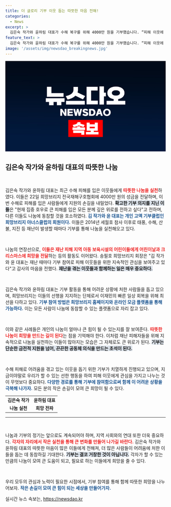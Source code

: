 ```yaml
---
title: 더 글로리 기부 이웃 돕는 따뜻한 마음 전해!
categories:
  - News
excerpt: >
  김은숙 작가와 윤하림 대표가 수해 복구를 위해 4000만 원을 기부했습니다. “피해 이웃에 관심을 가져달라”는 메시지를 전하며, 지속적 나눔을 실천해온 이들의 따뜻한 손길이 더욱 빛납니다.
feature_text: >
  김은숙 작가와 윤하림 대표가 수해 복구를 위해 4000만 원을 기부했습니다. “피해 이웃에 관심을 가져달라”는 메시지를 전하며, 지속적 나눔을 실천해온 이들의 따뜻한 손길이 더욱 빛납니다.
image: '/assets/img/newsdao_breakingnews.jpg'
---
```


<p><img src="/assets/img/newsdao_breakingnews.jpg" alt="implanttips 속보" /></p>

<h2 data-ke-size="size26">김은숙 작가와 윤하림 대표의 따뜻한 나눔</h2>

<p data-ke-size="size16">&nbsp;</p>

<p>김은숙 작가와 윤하림 대표는 최근 수해 피해를 입은 이웃들에게 <b><span style="color: #ee2323;">따뜻한 나눔을 실천</span></b>하였다. 이들은 22일 희망브리지 전국재해구호협회에 4000만 원의 성금을 전달하며, 이번 수해로 피해를 입은 사람들에게 지원의 손길을 내밀었다. <b><span style="background-color: #21538527;">확고한 기부 의지를 지닌 이들</span></b>은 "현재 집중 호우로 큰 피해를 입은 모든 분께 깊은 위로를 전하고 싶다"고 전하며, 다른 이들도 나눔에 동참할 것을 호소하였다. <b><span style="color: #1a5490;">김 작가와 윤 대표는 개인 고액 기부클럽인 희망브리지 아너스클럽의 회원이다.</span></b> 이들은 2014년 세월호 참사 이후로 태풍, 수해, 산불, 지진 등 재난이 발생할 때마다 기부를 통해 나눔을 실천해오고 있다. </p>

<p data-ke-size="size16">&nbsp;</p>

<p>나눔의 연장선으로, <b><span style="color: #ee2323;">이들은 재난 피해 지역 아동 보육시설의 어린이들에게 어린이날과 크리스마스에 희망을 전달</span></b>하는 등의 활동도 이어왔다. 송필호 희망브리지 회장은 "김 작가와 윤 대표는 재난 때마다 기부 참여로 피해 이웃들을 위한 지속적인 관심을 보여주고 있다"고 감사의 마음을 전했다. <b><span style="background-color: #21538527;">재난을 겪는 이웃들과 함께하는 일은 매우 중요하다.</span></b> </p>

<p data-ke-size="size16">&nbsp;</p>

<p>김은숙 작가와 윤하림 대표는 기부 활동을 통해 어려운 상황에 처한 사람들을 돕고 있으며, 희망브리지는 이들의 선행을 지지하는 단체로서 이재민의 빠른 일상 회복을 위해 최선을 다하고 있다. <b><span style="color: #1a5490;">기부 참여 방법은 희망브리지 홈페이지와 온라인 모금 플랫폼을 통해 가능하다.</span></b> 이는 모든 사람이 나눔에 동참할 수 있는 플랫폼으로 자리 잡고 있다. </p>

<p data-ke-size="size16">&nbsp;</p>

<p>이와 같은 사례들은 개인의 나눔이 얼마나 큰 힘이 될 수 있는지를 잘 보여준다. <b><span style="color: #ee2323;">따뜻한 나눔이 희망을 만드는 길이 된다</span></b>는 점을 기억해야 한다. 이처럼 재난 피해자들을 위해 지속적으로 나눔을 실천하는 이들이 많아지는 모습은 그 자체로도 큰 위로가 된다. <b><span style="background-color: #21538527;">기부는 단순한 금전적 지원을 넘어, 끈끈한 공동체 의식을 만드는 초석이 된다.</span></b></p>

<p data-ke-size="size16">&nbsp;</p>

<p>수해 피해로 어려움을 겪고 있는 이웃을 돕기 위한 기부가 치열하게 진행되고 있으며, 지금이야말로 우리가 할 수 있는 선한 행동을 하여 피해 이웃에게 관심을 가지고 나누는 것이 무엇보다 중요하다. <b><span style="color: #1a5490;">다양한 경로를 통해 기부에 참여함으로써 함께 이 어려운 상황을 극복해 나가자.</span></b> 모든 분의 작은 손길이 모여 큰 희망이 될 수 있다. </p>

<table>
    <tr>
        <td style="text-align: center; height: 17px;"><b>김은숙 작가</b></td>
        <td style="text-align: center; height: 17px;"><b>윤하림 대표</b></td>
    </tr>
    <tr>
        <td style="text-align: center; height: 17px;"><b>나눔 실천</b></td>
        <td style="text-align: center; height: 17px;"><b>희망 전파</b></td>
    </tr>
</table>

<hr />

<p data-ke-size="size16">&nbsp;</p>

<p>나눔과 기부의 정기는 앞으로도 계속되어야 하며, 지역 사회와의 연대 또한 더욱 중요하다. <b><span style="color: #ee2323;">각자의 자리에서 작은 실천을 통해 큰 변화를 만들어 나가길 바란다.</span></b> 김은숙 작가와 윤하림 대표의 따뜻한 마음이 많은 이들에게 전해져, 더 많은 사람들이 어려움에 처한 이들을 돕는 데 동참하길 기대한다. <b><span style="background-color: #21538527;">기부는 결코 거창한 것이 아닙니다.</span></b> 각자가 할 수 있는 만큼의 나눔이 모여 큰 도움이 되고, 필요로 하는 이들에게 희망을 줄 수 있다. </p>

<p data-ke-size="size16">&nbsp;</p>

<p>우리 모두의 관심과 노력이 필요한 시점에서, 기부 참여를 통해 함께 따뜻한 희망을 나누어보자. <b><span style="color: #1a5490;">작은 손길이 모여 큰 힘이 되는 세상을 만들어가자.</span></b></p>
실시간 뉴스 속보는, <a href="https://newsdao.kr" rel="dofollow">https://newsdao.kr</a>


